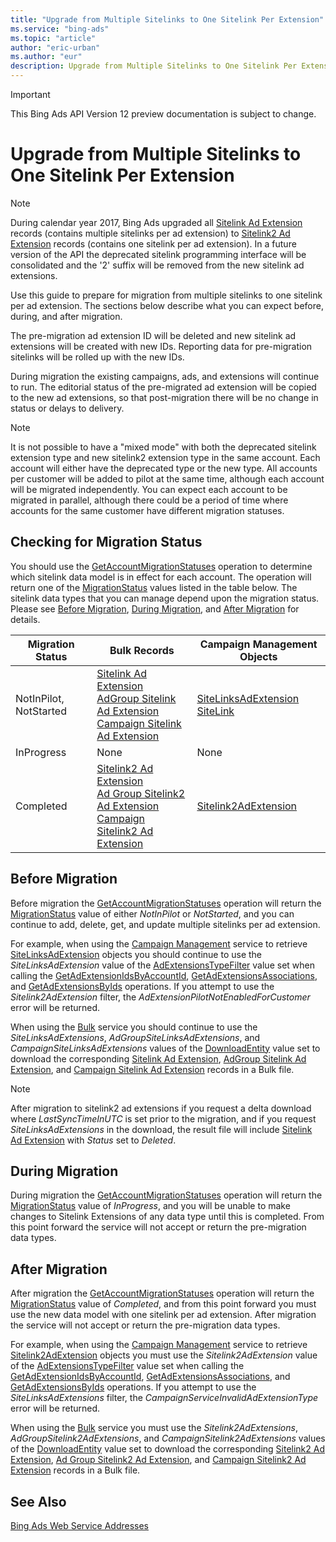 ```yaml
---
title: "Upgrade from Multiple Sitelinks to One Sitelink Per Extension"
ms.service: "bing-ads"
ms.topic: "article"
author: "eric-urban"
ms.author: "eur"
description: Upgrade from Multiple Sitelinks to One Sitelink Per Extension.
---
```

> [!IMPORTANT]
> This Bing Ads API Version 12 preview documentation is subject to change.
# Upgrade from Multiple Sitelinks to One Sitelink Per Extension
> [!NOTE]
> During calendar year 2017, Bing Ads upgraded all [Sitelink Ad Extension](../bulk-service/sitelink-ad-extension.md) records (contains multiple sitelinks per ad extension) to [Sitelink2 Ad Extension](../bulk-service/sitelink2-ad-extension.md) records (contains one sitelink per ad extension). In a future version of the API the deprecated sitelink programming interface will be consolidated and the '2' suffix will be removed from the new sitelink ad extensions.

Use this guide to prepare for migration from multiple sitelinks to one sitelink per ad extension. The sections below describe what you can expect before, during, and after migration.

The pre-migration ad extension ID will be deleted and new sitelink ad extensions will be created with new IDs. Reporting data for pre-migration sitelinks will be rolled up with the new IDs.

During migration the existing campaigns, ads, and extensions will continue to run. The editorial status of the pre-migrated ad extension will be copied to the new ad extensions, so that post-migration there will be no change in status or delays to delivery.   

> [!NOTE]
> It is not possible to have a "mixed mode" with both the deprecated sitelink extension type and new sitelink2 extension type in the same account. Each account will either have the deprecated type or the new type. All accounts per customer will be added to pilot at the same time, although each account will be migrated independently. You can expect each account to be migrated in parallel, although there could be a period of time where accounts for the same customer have different migration statuses.

## <a name="getmigrationstatus"></a> Checking for Migration Status
You should use the [GetAccountMigrationStatuses](../campaign-management-service/getaccountmigrationstatuses.md) operation to determine which sitelink data model is in effect for each account. The operation will return one of the [MigrationStatus](../campaign-management-service/migrationstatus.md) values listed in the table below. The sitelink data types that you can manage depend upon the migration status. Please see [Before Migration](#beforemigration), [During Migration](#migrationinprogress), and [After Migration](#migrationcompleted) for details.  

Migration Status|Bulk Records|Campaign Management Objects  
---------|---------|---------
NotInPilot, NotStarted|[Sitelink Ad Extension](../bulk-service/sitelink-ad-extension.md)<br/>[AdGroup Sitelink Ad Extension](../bulk-service/adgroup-sitelink-ad-extension.md)<br/>[Campaign Sitelink Ad Extension](../bulk-service/campaign-sitelink-ad-extension.md) |[SiteLinksAdExtension](../campaign-management-service/sitelinksadextension.md)<br/>[SiteLink](../campaign-management-service/sitelink.md)         
InProgress|None|None         
Completed|[Sitelink2 Ad Extension](../bulk-service/sitelink2-ad-extension.md)<br/>[Ad Group Sitelink2 Ad Extension](../bulk-service/ad-group-sitelink2-ad-extension.md)<br/>[Campaign Sitelink2 Ad Extension](../bulk-service/campaign-sitelink2-ad-extension.md) |[Sitelink2AdExtension](../campaign-management-service/sitelink2adextension.md) 

## <a name="beforemigration"></a>Before Migration
Before migration the [GetAccountMigrationStatuses](../campaign-management-service/getaccountmigrationstatuses.md) operation will return the [MigrationStatus](../campaign-management-service/migrationstatus.md) value of either *NotInPilot* or *NotStarted*, and you can continue to add, delete, get, and update multiple sitelinks per ad extension. 

For example, when using the [Campaign Management](../campaign-management-service/campaign-management-service-reference.md) service to retrieve [SiteLinksAdExtension](../campaign-management-service/sitelinksadextension.md) objects you should continue to use the *SiteLinksAdExtension* value of the [AdExtensionsTypeFilter](../campaign-management-service/adextensionstypefilter.md) value set when calling the [GetAdExtensionIdsByAccountId](../campaign-management-service/getadextensionidsbyaccountid.md), [GetAdExtensionsAssociations](../campaign-management-service/getadextensionsassociations.md), and [GetAdExtensionsByIds](../campaign-management-service/getadextensionsbyids.md) operations. If you attempt to use the *Sitelink2AdExtension* filter, the *AdExtensionPilotNotEnabledForCustomer* error will be returned.

When using the [Bulk](../bulk-service/bulk-service-reference.md) service you should continue to use the *SiteLinksAdExtensions*, *AdGroupSiteLinksAdExtensions*, and *CampaignSiteLinksAdExtensions* values of the [DownloadEntity](../bulk-service/downloadentity.md) value set to download the corresponding [Sitelink Ad Extension](../bulk-service/sitelink-ad-extension.md), [AdGroup Sitelink Ad Extension](../bulk-service/adgroup-sitelink-ad-extension.md), and [Campaign Sitelink Ad Extension](../bulk-service/campaign-sitelink-ad-extension.md) records in a Bulk file.  

> [!NOTE]
> After migration to sitelink2 ad extensions if you request a delta download where *LastSyncTimeInUTC* is set prior to the migration, and if you request *SiteLinksAdExtensions* in the download, the result file will include [Sitelink Ad Extension](../bulk-service/sitelink-ad-extension.md) with *Status* set to *Deleted*. 

## <a name="migrationinprogress"></a>During Migration
During migration the [GetAccountMigrationStatuses](../campaign-management-service/getaccountmigrationstatuses.md) operation will return the [MigrationStatus](../campaign-management-service/migrationstatus.md) value of *InProgress*, and you will be unable to make changes to Sitelink Extensions of any data type until this is completed. From this point forward the service will not accept or return the pre-migration data types. 

## <a name="migrationcompleted"></a>After Migration
After migration the [GetAccountMigrationStatuses](../campaign-management-service/getaccountmigrationstatuses.md) operation will return the [MigrationStatus](../campaign-management-service/migrationstatus.md) value of *Completed*, and from this point forward you must use the new data model with one sitelink per ad extension. After migration the service will not accept or return the pre-migration data types. 

For example, when using the [Campaign Management](../campaign-management-service/campaign-management-service-reference.md) service to retrieve [Sitelink2AdExtension](../campaign-management-service/sitelink2adextension.md) objects you must use the *Sitelink2AdExtension* value of the [AdExtensionsTypeFilter](../campaign-management-service/adextensionstypefilter.md) value set when calling the [GetAdExtensionIdsByAccountId](../campaign-management-service/getadextensionidsbyaccountid.md), [GetAdExtensionsAssociations](../campaign-management-service/getadextensionsassociations.md), and [GetAdExtensionsByIds](../campaign-management-service/getadextensionsbyids.md) operations. If you attempt to use the *SiteLinksAdExtensions* filter, the *CampaignServiceInvalidAdExtensionType* error will be returned.

When using the [Bulk](../bulk-service/bulk-service-reference.md) service you must use the *Sitelink2AdExtensions*, *AdGroupSitelink2AdExtensions*, and *CampaignSitelink2AdExtensions* values of the [DownloadEntity](../bulk-service/downloadentity.md) value set to download the corresponding [Sitelink2 Ad Extension](../bulk-service/sitelink2-ad-extension.md), [Ad Group Sitelink2 Ad Extension](../bulk-service/ad-group-sitelink2-ad-extension.md), and [Campaign Sitelink2 Ad Extension](../bulk-service/campaign-sitelink2-ad-extension.md) records in a Bulk file.  


## See Also
[Bing Ads Web Service Addresses](web-service-addresses.md)  

